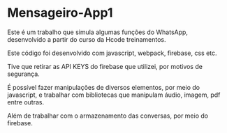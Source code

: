 # Mensageiro-App1

Este é um trabalho que simula algumas funções do WhatsApp, desenvolvido a partir do curso da Hcode treinamentos.

Este código foi desenvolvido com javascript, webpack, firebase, css etc.

Tive que retirar as API KEYS do firebase que utilizei, por motivos de segurança. 

É possível fazer manipulações de diversos elementos, por meio do javascript, e trabalhar com bibliotecas que manipulam
áudio, imagem, pdf entre outras.

Além de trabalhar com o armazenamento das conversas, por meio do firebase.







